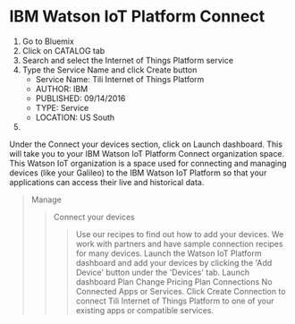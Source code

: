 # IBM Watson IoT Platform Connect

1. Go to Bluemix
2. Click on CATALOG tab
3. Search and select the Internet of Things Platform service
4. Type the Service Name and click Create button
   - Service Name: Tili Internet of Things Platform
   - AUTHOR: IBM
   - PUBLISHED: 09/14/2016
   - TYPE: Service
   - LOCATION: US South
5.  

Under the Connect your devices section, click on Launch dashboard. This will take you to your IBM Watson IoT Platform Connect organization space. This Watson IoT organization is a space used for connecting and managing devices (like your Galileo) to the IBM Watson IoT Platform so that your applications can access their live and historical data.



> Manage
> > Connect your devices
> > > Use our recipes to find out how to add your devices. We work with partners and have sample connection recipes for many devices.
> > > Launch the Watson IoT Platform dashboard and add your devices by clicking the 'Add Device' button under the 'Devices' tab.
> > > Launch dashboard
> Plan
> > Change Pricing Plan
> Connections
> > No Connected Apps or Services. Click Create Connection to connect Tili Internet of Things Platform to one of your existing apps or compatible services.